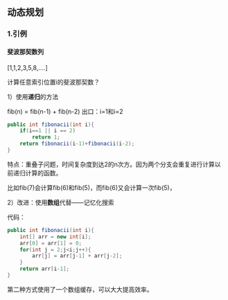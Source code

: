 ## 动态规划

### 1.引例

#### 斐波那契数列

[1,1,2,3,5,8,....]

计算任意索引位置i的斐波那契数？

1）使用**递归**的方法

fib(n) = fib(n-1) + fib(n-2)
出口：i=1和i=2

``` java
public int fibonacii(int i){
    if(i==1 || i == 2)
        return 1;
    return fibonacii(i-1)+fibonacii(i-2);
}
```

特点：重叠子问题，时间复杂度到达2的n次方。因为两个分支会重复进行计算以前递归计算的函数。

比如fib(7)会计算fib(6)和fib(5)，而fib(6)又会计算一次fib(5)，

2）改进：使用**数组**代替——记忆化搜索

代码：

``` java
public int fibonacii(int i){
    int[] arr = new int[i];
    arr[0] = arr[1] = 0;
    for(int j = 2;j<i;j++){
        arr[j] = arr[j-1] + arr[j-2];
    }
    return arr[i-1];
}
```

第二种方式使用了一个数组缓存，可以大大提高效率。





